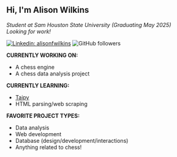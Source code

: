 ## Hi, I'm Alison Wilkins

*Student at Sam Houston State University (Graduating May 2025)*  
*Looking for work!*

[![Linkedin: alisonfwilkins](https://img.shields.io/badge/-alisonfwilkins-blue?style=flat-square&logo=Linkedin&logoColor=white&link=https://www.linkedin.com/in/alisonfwilkins)](https://www.linkedin.com/in/alisonfwilkins/)
![GitHub followers](https://img.shields.io/github/followers/wowitsalison?label=Follow&style=social)

**CURRENTLY WORKING ON:**
- A chess engine
- A chess data analysis project

**CURRENTLY LEARNING:**
- [Taipy](https://taipy.io)
- HTML parsing/web scraping

**FAVORITE PROJECT TYPES:**
- Data analysis
- Web development
- Database (design/development/interactions)
- Anything related to chess!
